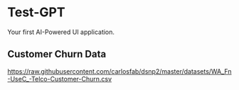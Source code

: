 # Test-GPT
Your first AI-Powered UI application.

## Customer Churn Data
https://raw.githubusercontent.com/carlosfab/dsnp2/master/datasets/WA_Fn-UseC_-Telco-Customer-Churn.csv